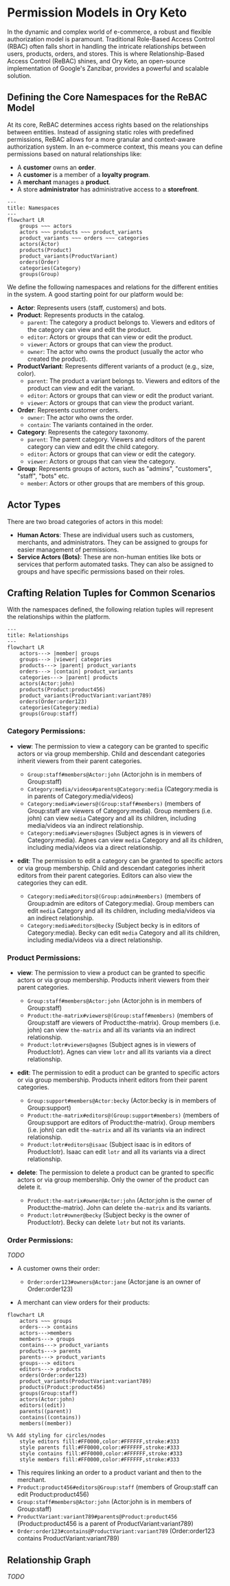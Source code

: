 # Permission Models in Ory Keto

In the dynamic and complex world of e-commerce, a robust and flexible authorization model is paramount. Traditional Role-Based 
Access Control (RBAC) often falls short in handling the intricate relationships between users, products, orders, and stores. 
This is where Relationship-Based Access Control (ReBAC) shines, and Ory Keto, an open-source implementation of Google's Zanzibar, 
provides a powerful and scalable solution. 

## Defining the Core Namespaces for the ReBAC Model

At its core, ReBAC determines access rights based on the relationships between entities. Instead of assigning static 
roles with predefined permissions, ReBAC allows for a more granular and context-aware authorization system. 
In an e-commerce context, this means you can define permissions based on natural relationships like:

- A **customer** owns an **order**.
- A **customer** is a member of a **loyalty program**.
- A **merchant** manages a **product**.
- A store **administrator** has administrative access to a **storefront**.

```mermaid
---
title: Namespaces
---
flowchart LR
    groups ~~~ actors
    actors ~~~ products ~~~ product_variants
    product_variants ~~~ orders ~~~ categories
    actors(Actor)
    products(Product)
    product_variants(ProductVariant)
    orders(Order)
    categories(Category)
    groups(Group)
```

We define the following namespaces and relations for the different entities in the system. A good starting point for our platform would be:

- **Actor**: Represents users (staff, customers) and bots.
- **Product**: Represents products in the catalog.
  - `parent`: The category a product belongs to. Viewers and editors of the category can view and edit the product.
  - `editor`: Actors or groups that can view or edit the product.
  - `viewer`: Actors or groups that can view the product.
  - `owner`: The actor who owns the product (usually the actor who created the product).
- **ProductVariant**: Represents different variants of a product (e.g., size, color).
  - `parent`: The product a variant belongs to. Viewers and editors of the product can view and edit the variant.
  - `editor`: Actors or groups that can view or edit the product variant.
  - `viewer`: Actors or groups that can view the product variant.
- **Order**: Represents customer orders.
  - `owner`: The actor who owns the order.
  - `contain`: The variants contained in the order.
- **Category**: Represents the category taxonomy.
  - `parent`: The parent category. Viewers and editors of the parent category can view and edit the child category.
  - `editor`: Actors or groups that can view or edit the category.
  - `viewer`: Actors or groups that can view the category.
- **Group**: Represents groups of actors, such as "admins", "customers", "staff", "bots" etc.
  - `member`: Actors or other groups that are members of this group.

## Actor Types

There are two broad categories of actors in this model:

- **Human Actors**: These are individual users such as customers, merchants, and administrators. They can be assigned to groups for easier management of permissions.
- **Service Actors (Bots)**: These are non-human entities like bots or services that perform automated tasks. They can also be assigned to groups and have specific permissions based on their roles.

## Crafting Relation Tuples for Common Scenarios

With the namespaces defined, the following relation tuples will represent the relationships within the platform.

```mermaid
---
title: Relationships
---
flowchart LR
    actors---> |member| groups
    groups---> |viewer| categories
    products---> |parent| product_variants
    orders---> |contain| product_variants
    categories---> |parent| products
    actors(Actor:john)
    products(Product:product456)
    product_variants(ProductVariant:variant789)
    orders(Order:order123)
    categories(Category:media)
    groups(Group:staff)
```

### Category Permissions:

- **view**:
  The permission to view a category can be granted to specific actors or via group membership.
  Child and descendant categories inherit viewers from their parent categories.

  - `Group:staff#members@Actor:john` (Actor:john is in members of Group:staff)
  - `Category:media/videos#parents@Category:media` (Category:media is in parents of Category:media/videos)
  - `Category:media#viewers@(Group:staff#members)` (members of Group:staff are viewers of Category:media). 
     Group members (i.e. john) can view `media` Category and all its children, including media/videos via an indirect relationship.
  - `Category:media#viewers@agnes` (Subject agnes is in viewers of Category:media). 
     Agnes can view `media` Category and all its children, including media/videos via a direct relationship.
- **edit**:
  The permission to edit a category can be granted to specific actors or via group membership.
  Child and descendant categories inherit editors from their parent categories. Editors can also view the categories they can edit.

  - `Category:media#editors@(Group:admin#members)` (members of Group:admin are editors of Category:media). 
    Group members can edit `media` Category and all its children, including media/videos via an indirect relationship.
  - `Category:media#editors@becky` (Subject becky is in editors of Category:media). 
    Becky can edit `media` Category and all its children, including media/videos via a direct relationship.

### Product Permissions:

- **view**:
  The permission to view a product can be granted to specific actors or via group membership.
  Products inherit viewers from their parent categories.

  - `Group:staff#members@Actor:john` (Actor:john is in members of Group:staff)
  - `Product:the-matrix#viewers@(Group:staff#members)` (members of Group:staff are viewers of Product:the-matrix). 
    Group members (i.e. john) can view `the-matrix` and all its variants via an indirect relationship.
  - `Product:lotr#viewers@agnes` (Subject agnes is in viewers of Product:lotr). 
    Agnes can view `lotr` and all its variants via a direct relationship.
- **edit**:
  The permission to edit a product can be granted to specific actors or via group membership.
  Products inherit editors from their parent categories.

  - `Group:support#members@Actor:becky` (Actor:becky is in members of Group:support)
  - `Product:the-matrix#editors@(Group:support#members)` (members of Group:support are editors of Product:the-matrix). 
    Group members (i.e. john) can edit `the-matrix` and all its variants via an indirect relationship.
  - `Product:lotr#editors@isaac` (Subject isaac is in editors of Product:lotr). 
    Isaac can edit `lotr` and all its variants via a direct relationship.
  
- **delete**:
  The permission to delete a product can be granted to specific actors or via group membership.
  Only the owner of the product can delete it.

  - `Product:the-matrix#owner@Actor:john` (Actor:john is the owner of Product:the-matrix). 
    John can delete `the-matrix` and its variants.
  - `Product:lotr#owner@becky` (Subject becky is the owner of Product:lotr). 
    Becky can delete `lotr` but not its variants.

### Order Permissions:

_TODO_
- A customer owns their order:
  - `Order:order123#owners@Actor:jane` (Actor:jane is an owner of Order:order123)
  
- A merchant can view orders for their products:

```mermaid
flowchart LR
    actors ~~~ groups
    orders---> contains
    actors--->members
    members---> groups
    contains---> product_variants
    products---> parents
    parents---> product_variants
    groups---> editors
    editors---> products
    orders(Order:order123)
    product_variants(ProductVariant:variant789)
    products(Product:product456)
    groups(Group:staff)
    actors(Actor:john)
    editors((edit))
    parents((parent))
    contains((contains))
    members((member))

%% Add styling for circles/nodes
    style editors fill:#FF0000,color:#FFFFFF,stroke:#333
    style parents fill:#FF0000,color:#FFFFFF,stroke:#333
    style contains fill:#FF0000,color:#FFFFFF,stroke:#333
    style members fill:#FF0000,color:#FFFFFF,stroke:#333
```

  - This requires linking an order to a product variant and then to the merchant.
  - `Product:product456#editors@Group:staff` (members of Group:staff can edit Product:product456)
  - `Group:staff#members@Actor:john` (Actor:john is in members of Group:staff)
  - `ProductVariant:variant789#parents@Product:product456` (Product:product456 is a parent of ProductVariant:variant789)
  - `Order:order123#contains@ProductVariant:variant789` (Order:order123 contains ProductVariant:variant789)

## Relationship Graph

_TODO_
